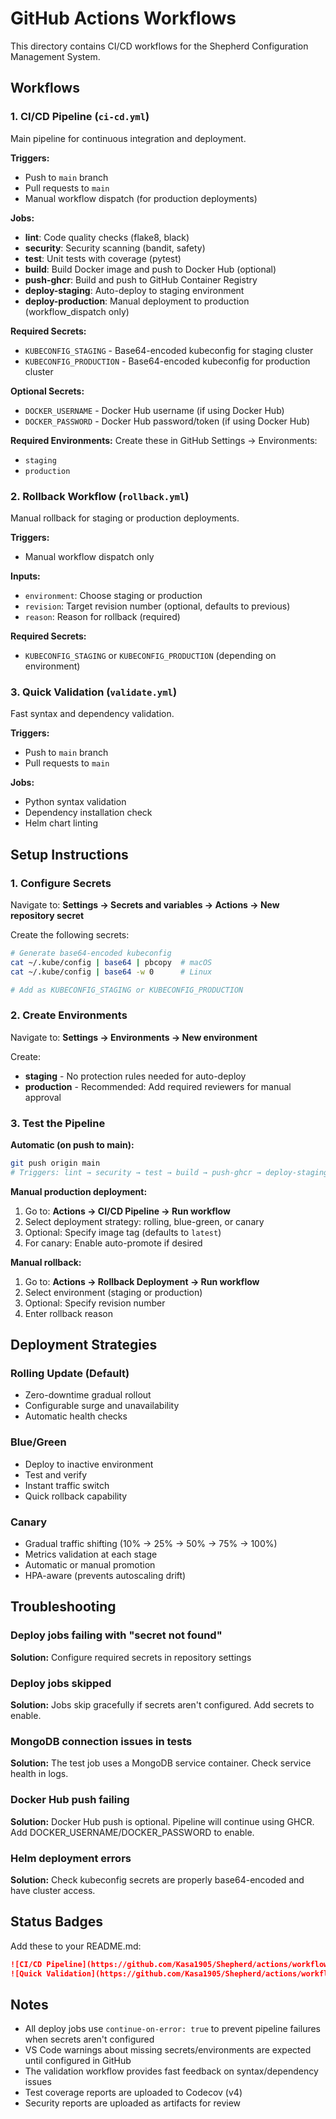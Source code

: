 # GitHub Actions Workflows

This directory contains CI/CD workflows for the Shepherd Configuration Management System.

## Workflows

### 1. CI/CD Pipeline (`ci-cd.yml`)
Main pipeline for continuous integration and deployment.

**Triggers:**
- Push to `main` branch
- Pull requests to `main`
- Manual workflow dispatch (for production deployments)

**Jobs:**
- **lint**: Code quality checks (flake8, black)
- **security**: Security scanning (bandit, safety)
- **test**: Unit tests with coverage (pytest)
- **build**: Build Docker image and push to Docker Hub (optional)
- **push-ghcr**: Build and push to GitHub Container Registry
- **deploy-staging**: Auto-deploy to staging environment
- **deploy-production**: Manual deployment to production (workflow_dispatch only)

**Required Secrets:**
- `KUBECONFIG_STAGING` - Base64-encoded kubeconfig for staging cluster
- `KUBECONFIG_PRODUCTION` - Base64-encoded kubeconfig for production cluster

**Optional Secrets:**
- `DOCKER_USERNAME` - Docker Hub username (if using Docker Hub)
- `DOCKER_PASSWORD` - Docker Hub password/token (if using Docker Hub)

**Required Environments:**
Create these in GitHub Settings → Environments:
- `staging`
- `production`

### 2. Rollback Workflow (`rollback.yml`)
Manual rollback for staging or production deployments.

**Triggers:**
- Manual workflow dispatch only

**Inputs:**
- `environment`: Choose staging or production
- `revision`: Target revision number (optional, defaults to previous)
- `reason`: Reason for rollback (required)

**Required Secrets:**
- `KUBECONFIG_STAGING` or `KUBECONFIG_PRODUCTION` (depending on environment)

### 3. Quick Validation (`validate.yml`)
Fast syntax and dependency validation.

**Triggers:**
- Push to `main` branch
- Pull requests to `main`

**Jobs:**
- Python syntax validation
- Dependency installation check
- Helm chart linting

## Setup Instructions

### 1. Configure Secrets

Navigate to: **Settings → Secrets and variables → Actions → New repository secret**

Create the following secrets:

```bash
# Generate base64-encoded kubeconfig
cat ~/.kube/config | base64 | pbcopy  # macOS
cat ~/.kube/config | base64 -w 0      # Linux

# Add as KUBECONFIG_STAGING or KUBECONFIG_PRODUCTION
```

### 2. Create Environments

Navigate to: **Settings → Environments → New environment**

Create:
- **staging** - No protection rules needed for auto-deploy
- **production** - Recommended: Add required reviewers for manual approval

### 3. Test the Pipeline

**Automatic (on push to main):**
```bash
git push origin main
# Triggers: lint → security → test → build → push-ghcr → deploy-staging
```

**Manual production deployment:**
1. Go to: **Actions → CI/CD Pipeline → Run workflow**
2. Select deployment strategy: rolling, blue-green, or canary
3. Optional: Specify image tag (defaults to `latest`)
4. For canary: Enable auto-promote if desired

**Manual rollback:**
1. Go to: **Actions → Rollback Deployment → Run workflow**
2. Select environment (staging or production)
3. Optional: Specify revision number
4. Enter rollback reason

## Deployment Strategies

### Rolling Update (Default)
- Zero-downtime gradual rollout
- Configurable surge and unavailability
- Automatic health checks

### Blue/Green
- Deploy to inactive environment
- Test and verify
- Instant traffic switch
- Quick rollback capability

### Canary
- Gradual traffic shifting (10% → 25% → 50% → 75% → 100%)
- Metrics validation at each stage
- Automatic or manual promotion
- HPA-aware (prevents autoscaling drift)

## Troubleshooting

### Deploy jobs failing with "secret not found"
**Solution:** Configure required secrets in repository settings

### Deploy jobs skipped
**Solution:** Jobs skip gracefully if secrets aren't configured. Add secrets to enable.

### MongoDB connection issues in tests
**Solution:** The test job uses a MongoDB service container. Check service health in logs.

### Docker Hub push failing
**Solution:** Docker Hub push is optional. Pipeline will continue using GHCR. Add DOCKER_USERNAME/DOCKER_PASSWORD to enable.

### Helm deployment errors
**Solution:** Check kubeconfig secrets are properly base64-encoded and have cluster access.

## Status Badges

Add these to your README.md:

```markdown
![CI/CD Pipeline](https://github.com/Kasa1905/Shepherd/actions/workflows/ci-cd.yml/badge.svg)
![Quick Validation](https://github.com/Kasa1905/Shepherd/actions/workflows/validate.yml/badge.svg)
```

## Notes

- All deploy jobs use `continue-on-error: true` to prevent pipeline failures when secrets aren't configured
- VS Code warnings about missing secrets/environments are expected until configured in GitHub
- The validation workflow provides fast feedback on syntax/dependency issues
- Test coverage reports are uploaded to Codecov (v4)
- Security reports are uploaded as artifacts for review

